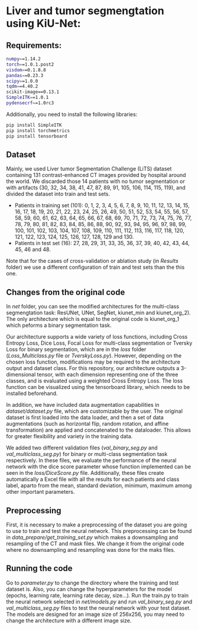 # Liver and tumor segmengtation using KiU-Net:

## Requirements:

```bash
numpy==1.14.2
torch==1.0.1.post2
visdom==0.1.8.8
pandas==0.23.3
scipy==1.0.0
tqdm==4.40.2
scikit-image==0.13.1
SimpleITK==1.0.1
pydensecrf==1.0rc3
```

Additionally, you need to install the following libraries:  
```bash
pip install SimpleITK
pip install torchmetrics
pip install tensorboard
```

## Dataset

Mainly, we used Liver tumor Segmentation Challenge (LiTS) dataset containing 131 contrast-enhanced CT images provided by hospital around the world. We discarded those 14 patients with no tumor segmentation or with artifacts (30, 32, 34, 38, 41, 47, 87, 89, 91, 105, 106, 114, 115, 119), and divided the dataset into train and test sets.
- Patients in training set (101): 0, 1, 2, 3, 4, 5, 6, 7, 8, 9, 10, 11, 12, 13, 14, 15, 16, 17, 18, 19, 20, 21, 22, 23, 24, 25, 26, 49, 50, 51, 52, 53, 54, 55, 56, 57, 58, 59, 60, 61, 62, 63, 64, 65, 66, 67, 68, 69, 70, 71, 72, 73, 74, 75, 76, 77, 78, 79, 80, 81, 82, 83, 84, 85, 86, 88, 90, 92, 93, 94, 95, 96, 97, 98, 99, 100, 101, 102, 103, 104, 107, 108, 109, 110, 111, 112, 113, 116, 117, 118, 120, 121, 122, 123, 124, 125, 126, 127, 128, 129 and 130.
- Patients in test set (16): 27, 28, 29, 31, 33, 35, 36, 37, 39, 40, 42, 43, 44, 45, 46 and 48.

Note that for the cases of cross-validation or ablation study (in _Results_ folder) we use a different configuration of train and test sets than the this one.

## Changes from the original code

In _net_ folder, you can see the modified architectures for the multi-class segmengtation task: ResUNet, UNet, SegNet, kiunet_min and kiunet_org_2). The only architecture which is equal to the original code is kiunet_org_1 which peforms a binary segmentation task.

Our architecture supports a wide variety of loss functions, including Cross Entropy Loss, Dice Loss, Focal Loss for multi-class segmentation or Tversky Loss for binary segmentation, which are in the _loss_ folder (_Loss_Multiclass.py_ file or _TverskyLoss.py_). However, depending on the chosen loss function, modifications may be required to the architecture output and dataset class. For this repository, our architecture outputs a 3-dimensional tensor, with each dimension representing one of the three classes, and is evaluated using a weighted Cross Entropy Loss. The loss function can be visualized using the tensorboard library, which needs to be installed beforehand.

In addition, we have included data augmentation capabilities in _dataset/dataset.py_ file, which are customizable by the user. The original dataset is first loaded into the data loader, and then a set of data augmentations (such as horizontal flip, random rotation, and affine transformation) are applied and concatenated to the dataloader. This allows for greater flexibility and variety in the training data.

We added two different validation files (_val_binary_seg.py_ and _val_multiclass_seg.py_) for binary or multi-class segmentation task respectively. In these files, we evaluate the performance of the neural network with the dice score parameter whose function implemented can be seen in the _loss/DiceScore.py_ file. Additionally, these files create automatically a Excel file with all the results for each patients and class label, aparto from the mean, standard deviation, minimum, maximum among other important parameters.

## Preprocessing

First, it is necessary to make a preprocessing of the dataset you are going to use to train and test the neural network. This preprocessing can be found in _data_prepare/get_training_set.py_ which makes a downsampling and resampling of the CT and mask files. We change it from the original code where no downsampling and resampling was done for the maks files.


## Running the code

Go to _parameter.py_ to change the directory where the training and test dataset is. Also, you can change the hyperparameters for the model (epochs, learning rate, learning rate decay, size...). Run the train.py to train the neural network selected in _net/models.py_ and run _val_binary_seg.py_ and _val_multiclass_seg.py_ files to test the neural network with your test dataset. The models are designed for an image size of 256x256, you may need to change the architecture with a different image size.



  
